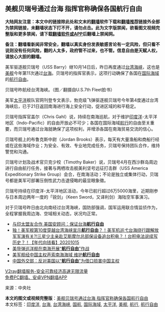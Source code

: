 <h2>美舰贝瑞号通过台海 指挥官称确保各国航行自由</h2> <p class="notice"><b>大陆网友注意：本文中的链接除此处和文末的<a href="https://github.com/bannedbook/fanqiang" >翻墙</a>软件下载和<a href="https://github.com/killgcd/justmysocks/blob/master/README.md">翻墙推荐</a>链接外全部为禁网链接，未翻墙状态下打不开，请勿点击。此为文字版禁闻，欲看图文视频完整版和更多禁闻，请下载<a href="https://github.com/bannedbook/fanqiang">翻墙软件或APP</a>后翻墙上禁闻网。</p><p>备注：翻墙看新闻非常安全，翻墙以真实身份发表敏感言论有一定风险，但只看不说则没有任何风险，翻的人太多，政府管不过来，也不管。信息自由是天赋人权，请放心大胆的翻墙。</b></p>  <div class="entry"> <p>美军驱逐舰贝瑞号（USS Barry）继10月14日后，昨日再度通过<a href="https://www.bannedbook.org/bnews/tag/%E5%8F%B0%E6%B9%BE%E6%B5%B7%E5%B3%A1/" class="st_tag internal_tag" rel="tag" title="标签 台湾海峡 下的日志">台湾海峡</a>，这也是<a href="https://www.bannedbook.org/bnews/tag/%E7%BE%8E%E8%88%B0/" class="st_tag internal_tag" rel="tag" title="标签 美舰 下的日志">美舰</a>今年第11次通过<a href="https://www.bannedbook.org/bnews/tag/%E5%8F%B0%E6%B5%B7/" class="st_tag internal_tag" rel="tag" title="标签 台海 下的日志">台海</a>。贝瑞号的指挥官表示，这项行动确保了各国在<a href="https://www.bannedbook.org/bnews/tag/%E5%9B%BD%E9%99%85%E6%B5%B7%E5%9F%9F/" class="st_tag internal_tag" rel="tag" title="标签 国际海域 下的日志">国际海域</a>的<a href="https://www.bannedbook.org/bnews/tag/%E8%88%AA%E8%A1%8C%E8%87%AA%E7%94%B1/" class="st_tag internal_tag" rel="tag" title="标签 航行自由 下的日志">航行自由</a>。</p> <p>贝瑞号昨航经台湾海峡。（图／翻摄自U.S.7th Fleet脸书）</p> <p>美军<a href="https://www.bannedbook.org/bnews/tag/%e5%a4%aa%e5%b9%b3%e6%b4%8b/" class="st_tag internal_tag" rel="tag" title="标签 太平洋 下的日志">太平洋</a>舰队官网刊登专文表示，勃克级飞弹驱逐舰贝瑞号今年第4度通过台湾海峡后，已于21日返回南海进行海上安全行动，促进区域的和平稳定。</p> <p>贝瑞号指挥官盖尔（Chris Gahl）说，持续在南海巡航，对于维护<a href="https://www.bannedbook.org/bnews/tag/%e5%8d%b0%e5%ba%a6%e6%b4%8b/" class="st_tag internal_tag" rel="tag" title="标签 印度洋 下的日志">印度洋</a>-太平洋地区（Indo-Pacific）的自由开放必不可少；各国在国际海域<a href="https://www.bannedbook.org/bnews/tag/%E8%88%AA%E8%A1%8C/" class="st_tag internal_tag" rel="tag" title="标签 航行 下的日志">航行</a>的自由至关重要，而贝瑞号通过台海就确保了这项权利，并增添各国在南海贸易交流的信心。</p>  <p>贝瑞号舰上的布鲁克斯中尉（Jordan Brooks）表示，每天有大量渔船和商船行经或在这些海域作业；为安全、有效、专业地完成任务，贝瑞号保持团队合作，维持警觉和沟通。</p> <p>贝瑞号计划及战术官贝克少校（Timothy Baker）说，贝瑞号4月在西沙群岛周边进行自由航行任务，接著与两栖攻击舰美利坚号远征打击群（USS America Expeditionary Strike Group）会合，在南海活动；不论是独立或集体行动，贝瑞号都是美军可部署压倒性武力击退侵略的最显眼象徵。</p> <p>贝瑞号持续在印度洋-太平洋地区活动，今年已航行超过6万5000海里，近期刚参与日本周边两年一度的「锐剑」（Keen Sword，又译利剑）海陆空军事演习。</p> <p>对于贝瑞号昨日由北向南经过台湾海峡，国防部强调，国军运用联合情监侦作为，全程掌握我周边海、空域相关动态，状况均正常。</p>  <ul class='op-related-articles' title='相关阅读'> <li><a href='https://www.bannedbook.org/bnews/taiwannews/20201030/1422681.html' target='_blank'>与印太盟友合作 美国安顾问：保证台海<b>航行自由</b></a></li> <li><a href='https://www.bannedbook.org/bnews/taiwannews/20201015/1414440.html' target='_blank'>独！美军舰第10度穿越台湾海峡宣示<b>航行自由</b>？！美军机巡弋台海绕行跟解放军军演有关?!三星少主亲赴艾斯摩尔总部保设备追台积电？！台积电法说续写历史？！【年代向钱看】20201015</a></li> <li><a href='https://www.bannedbook.org/bnews/worldnews/20200430/1321415.html' target='_blank'>美导弹巡洋舰在南海开展“<b>航行自由</b>”作战</a></li> <li><a href='https://www.bannedbook.org/bnews/worldnews/20200430/1321364.html' target='_blank'>美军舰经中国主权声索南海海域 维护<b>航行自由</b></a></li> <li><a href='https://www.bannedbook.org/bnews/baitai/20191122/1228243.html' target='_blank'>中国外交部：反对美国以“<b>航行自由</b>”为借口损害中国主权</a></li> </ul> <p class="texttj"> <a href="https://www.bannedbook.org/forum23/topic22702.html" target="_blank">V2ray翻墙服务-安全可靠经济高速无限流量</a><br/> <a href="https://github.com/bannedbook/fanqiang/wiki/%E7%A6%81%E9%97%BB%E7%BD%91%E5%AE%89%E5%8D%93%E7%BF%BB%E5%A2%99%E6%96%B0%E9%97%BBAPP" target="_blank">免费PC翻墙、安卓VPN翻墙APP</a></p><p> 来源：中央社 </p><a name='sharetosocial'></a>       <div><b>本文的图文或视频完整版</b>：<a href='https://www.bannedbook.org/bnews/cbnews/20201123/1435346.html'>美舰贝瑞号通过台海 指挥官称确保各国航行自由</a></div>  </div><!--END ENTRY--> <div class="postfooter"> <div>本文标签：<a href="https://www.bannedbook.org/bnews/tag/%e5%8d%b0%e5%ba%a6%e6%b4%8b/" rel="tag">印度洋</a>, <a href="https://www.bannedbook.org/bnews/tag/%E5%8F%B0%E6%B5%B7/" rel="tag">台海</a>, <a href="https://www.bannedbook.org/bnews/tag/%E5%8F%B0%E6%B9%BE%E6%B5%B7%E5%B3%A1/" rel="tag">台湾海峡</a>, <a href="https://www.bannedbook.org/bnews/tag/%e5%9b%bd%e8%88%aa/" rel="tag">国航</a>, <a href="https://www.bannedbook.org/bnews/tag/%E5%9B%BD%E9%99%85%E6%B5%B7%E5%9F%9F/" rel="tag">国际海域</a>, <a href="https://www.bannedbook.org/bnews/tag/%e5%a4%aa%e5%b9%b3%e6%b4%8b/" rel="tag">太平洋</a>, <a href="https://www.bannedbook.org/bnews/tag/%E7%BE%8E%E8%88%B0/" rel="tag">美舰</a>, <a href="https://www.bannedbook.org/bnews/tag/%E8%88%AA%E8%A1%8C/" rel="tag">航行</a>, <a href="https://www.bannedbook.org/bnews/tag/%E8%88%AA%E8%A1%8C%E8%87%AA%E7%94%B1/" rel="tag">航行自由</a></div>  </div><!--END POSTFOOTER--> 
